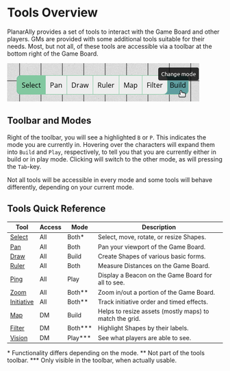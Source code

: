# Tools Overview

PlanarAlly provides a set of tools to interact with the Game Board and other players.
GMs are provided with some additional tools suitable for their needs.
Most, but not all, of these tools are accessible via a toolbar at the bottom right of the Game Board.

![Example of a toolbar of a GM in Build mode with the Select tool active and the mode ready to be changed into Play mode, while the filter tool can be used, but not the vision tool.](./tools/toolbar-example.png "Example of the toolbar of a GM in 'Build' mode with the Select tool active and the mode ready to be changed into Play mode, while the filter tool can be used, but not the vision tool.")

## Toolbar and Modes

Right of the toolbar, you will see a highlighted `B` or `P`.
This indicates the mode you are currently in.
Hovering over the characters will expand them into `Build` and `Play`, respectively, to tell you that you are currently either in build or in play mode.
Clicking will switch to the other mode, as will pressing the `Tab`-key.

Not all tools will be accessible in every mode and some tools will behave differently, depending on your current mode.

## Tools Quick Reference

| Tool                                  | Access | Mode       | Description                                             |
| ------------------------------------- | ------ | ---------- | ------------------------------------------------------- |
| [Select](/docs/tools/select/)         | All    | Both\*     | Select, move, rotate, or resize Shapes.                 |
| [Pan](/docs/tools/pan/)               | All    | Both       | Pan your viewport of the Game Board.                    |
| [Draw](/docs/tools/draw/)             | All    | Build      | Create Shapes of various basic forms.                   |
| [Ruler](/docs/tools/ruler/)           | All    | Both       | Measure Distances on the Game Board.                    |
| [Ping](/docs/tools/ping/)             | All    | Play       | Display a Beacon on the Game Board for all to see.      |
| [Zoom](/docs/tools/zoom/)             | All    | Both\*\*   | Zoom in/out a portion of the Game Board.                |
| [Initiative](/docs/tools/initiative/) | All    | Both\*\*   | Track initiative order and timed effects.               |
| [Map](/docs/tools/map/)               | DM     | Build      | Helps to resize assets (mostly maps) to match the grid. |
| [Filter](/docs/tools/filter/)         | DM     | Both\*\*\* | Highlight Shapes by their labels.                       |
| [Vision](/docs/tools/vision/)         | DM     | Play\*\*\* | See what players are able to see.                       |
\* Functionality differs depending on the mode.
\*\* Not part of the tools toolbar.
\*\*\* Only visible in the toolbar, when actually usable.
